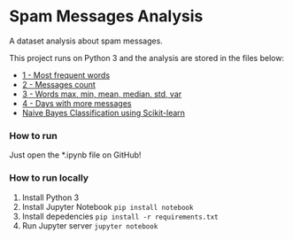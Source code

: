 # Spam Messages Analysis
A dataset analysis about spam messages.

This project runs on Python 3 and the analysis are stored in the files below:
* [1 - Most frequent words](https://github.com/RobertoDebarba/sms-spam-analysis/blob/master/data1.ipynb)
* [2 - Messages count](https://github.com/RobertoDebarba/sms-spam-analysis/blob/master/data2.ipynb)
* [3 - Words max, min, mean, median, std, var](https://github.com/RobertoDebarba/sms-spam-analysis/blob/master/data3.ipynb)
* [4 - Days with more messages](https://github.com/RobertoDebarba/sms-spam-analysis/blob/master/data4.ipynb)
* [Naive Bayes Classification using Scikit-learn](https://github.com/RobertoDebarba/sms-spam-analysis/blob/master/classification.ipynb)

### How to run

Just open the *.ipynb file on GitHub!  

### How to run locally

1. Install Python 3
1. Install Jupyter Notebook `pip install notebook`
1. Install depedencies `pip install -r requirements.txt`
1. Run Jupyter server `jupyter notebook`
